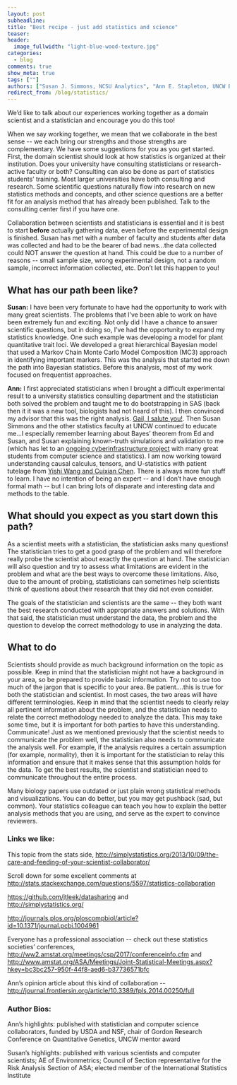 ```yaml
---
layout: post
subheadline:
title: "Best recipe - just add statistics and science"
teaser:
header:
  image_fullwidth: "light-blue-wood-texture.jpg"
categories:
  - blog
comments: true
show_meta: true
tags: [""]
authors: ["Susan J. Simmons, NCSU Analytics", "Ann E. Stapleton, UNCW Biology"]
redirect_from: /blog/statistics/
---
```


We’d like to talk about our experiences working together as a domain scientist and a statistician and encourage you do this too!  

When we say working together, we mean that we collaborate in the best sense -- we each bring our strengths and those strengths
are complementary.  We have some suggestions for you as you get started.  First, the domain scientist should look at how statistics
is organized at their institution.  Does your university have consulting statisticians or research-active faculty or both? Consulting can also be done as part of statistics students’ training.  Most larger universities have both consulting and research.
Some scientific questions naturally flow into research on new statistics methods and concepts, and other science questions are a 
better fit for an analysis method that has already been published. Talk to the consulting center first if you have one.  

Collaboration between scientists and statisticians is essential and it is best to start **before** actually gathering data, 
even before the experimental design is finished. Susan has met with a number of faculty and students after data was collected 
and had to be the bearer of bad news...the data collected could NOT answer the question at hand. This could be due to a number of 
reasons -- small sample size, wrong experimental design, not a random sample, incorrect information collected, etc. Don’t let this 
happen to you!  

## What has our path been like?  

**Susan:**  I have been very fortunate to have had the opportunity to work with many great scientists.  The problems that I’ve been able 
to work on have been extremely fun and exciting. Not only did I have a chance to answer scientific questions, but in doing so, I’ve had
the opportunity to expand my statistics knowledge. One such example was developing a model for plant quantitative trait loci. We 
developed a great hierarchical Bayesian model that used a Markov Chain Monte Carlo Model Composition (MC3) approach in identifying
important markers. This was the analysis that started me down the path into Bayesian statistics. Before this analysis, most of my
work focused on frequentist approaches.  

**Ann:**  I first appreciated statisticians when I brought a difficult experimental result to a university statistics consulting
department and the statistician both solved the problem and taught me to do bootstrapping in SAS (back then it it was a new tool, 
biologists had not heard of this). I then convinced my advisor
that this was the right analysis. [Gail, I salute you!](http://www.une.edu/people/gail-e-tudor). Then Susan Simmons and the
other statistics faculty at UNCW continued to educate me...I especially remember learning about Bayes’ theorem from Ed and Susan,
and Susan explaining known-truth simulations and validation to me (which has let to an [ongoing cyberinfrastructure project](http://www.cyverse.org/news/passing-big-data-test) with
many great students from computer science and statistics). I am now working 
toward understanding causal calculus, tensors, and U-statistics with patient tutelage from [Yishi Wang and Cuixian Chen](https://arxiv.org/abs/1611.04619). There is always more fun stuff to learn. I have no intention of being an expert --
and I don’t have enough formal math -- but I can bring lots of disparate and interesting data and methods to the table.  

## What should you expect as you start down this path?  

As a scientist meets with a statistician, the statistician asks many questions! The statistician tries to get a good grasp
of the problem and will therefore really probe the scientist about exactly the question at hand. The statistician will also
question and try to assess what limitations are evident in the problem and what are the best ways to overcome these limitations.
Also, due to the amount of probing, statisticians can sometimes help scientists think of questions about their research that 
they did not even consider. 

The goals of the statistician and scientists are the same -- they both want the best research conducted with appropriate answers 
and solutions. With that said, the statistician must understand the data, the problem and the question to develop the correct 
methodology to use in analyzing the data.  

## What to do  
Scientists should provide as much background information on the topic as possible. Keep in mind that the statistician
might not have a background in your area, so be prepared to provide basic information. Try not to use too much of the jargon that
is specific to your area. Be patient....this is true for both the statistician and scientist. In most cases, the two areas will
have different terminologies. Keep in mind that the scientist needs to clearly relay all pertinent information about the problem,
and the statistician needs to relate the correct methodology needed to analyze the data. This may take some time, but it is important
for both parties to have this understanding. Communicate! Just as we mentioned previously that the scientist needs to communicate
the problem well, the statistician also needs to communicate the analysis well. For example, if the analysis requires a certain
assumption (for example, normality), then it is important for the statistician to relay this information and ensure that it makes
sense that this assumption holds for the data. To get the best results, the scientist and statistician need to communicate
throughout the entire process.  

Many biology papers use outdated or just plain wrong statistical methods and visualizations. You can do better, but you may get
pushback (sad, but common). Your statistics colleague can teach you how to explain the better analysis methods that you are using,
and serve as the expert to convince reviewers.  

### Links we like:  

This topic from the stats side, http://simplystatistics.org/2013/10/09/the-care-and-feeding-of-your-scientist-collaborator/  

Scroll down for some excellent comments at http://stats.stackexchange.com/questions/5597/statistics-collaboration  

https://github.com/jtleek/datasharing and  
http://simplystatistics.org/  

http://journals.plos.org/ploscompbiol/article?id=10.1371/journal.pcbi.1004961  

Everyone has a professional association -- check out these statistics societies’ 
conferences, http://ww2.amstat.org/meetings/csp/2017/conferenceinfo.cfm and 
http://www.amstat.org/ASA/Meetings/Joint-Statistical-Meetings.aspx?hkey=bc3bc257-950f-44f8-aed6-b37736571bfc

Ann’s opinion article about this kind of collaboration -- 
http://journal.frontiersin.org/article/10.3389/fpls.2014.00250/full

### Author Bios:

Ann’s highlights:  published with statistician and computer science collaborators, funded by USDA and NSF, 
chair of Gordon Research Conference on Quantitative Genetics, UNCW mentor award  

Susan’s highlights:  published with various scientists and computer scientists; AE of Environmetrics; 
Council of Section representative for the Risk Analysis Section of ASA; elected member of the International Statistics Institute  
